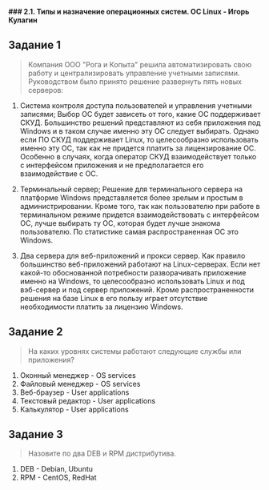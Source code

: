 **### 2.1. Типы и назначение операционных систем. ОС Linux - Игорь Кулагин**

## Задание 1
> Компания ООО "Рога и Копыта" решила автоматизировать свою работу и централизировать управление учетными записями. Руководством было принято решение развернуть пять новых серверов:

1. Система контроля доступа пользователей и управления учетными записями;
Выбор ОС будет зависеть от того, какие ОС поддерживает СКУД. Большинство решений представляют из себя приложения под Windows и в таком случае именно эту ОС следует выбирать. Однако если ПО СКУД поддерживает Linux, то целесообразно использовать именно эту ОС, так как не придется платить за лицензирование ОС. Особенно в случаях, когда оператор СКУД взаимодействует только с интерфейсом приложения и не предполагается его взаимодействие с ОС.      

2. Терминальный сервер;
Решение для терминального сервера на платформе Windows представляется более зрелым и простым в администрировании. Кроме того, так как пользователю при работе в терминальном режиме придется взаимодействовать с интерфейсом ОС, лучше выбирать ту ОС, которая будет лучше знакома пользователю. По статистике самая распространенная ОС это Windows. 

3. Два сервера для веб-приложений и прокси сервер.
Как правило большинство веб-приложений работают на Linux-серверах. Если нет какой-то обоснованной потребности разворачивать приложение именно на Windows, то целесообразно использовать Linux и под вэб-сервер и под сервер приложений. Кроме распространенности решения на базе Linux в его пользу играет отсутствие необходимости платить за лицензию Windows.

## Задание 2
> На каких уровнях системы работают следующие службы или приложения?
1. Оконный менеджер - OS services
2. Файловый менеджер - OS services
3. Веб-браузер - User applications
4. Текстовый редактор - User applications
5. Калькулятор - User applications

## Задание 3
> Назовите по два DEB и RPM дистрибутива.
1. DEB - Debian, Ubuntu
2. RPM - CentOS, RedHat